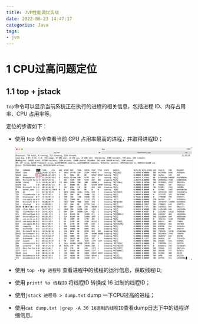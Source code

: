 ```yaml
---
title: JVM性能调优实战
date: 2022-06-23 14:47:17
categories: Java
tags:
- jvm
---
```


# 1 CPU过高问题定位

## 1.1 top + jstack

`top`命令可以显示当前系统正在执行的进程的相关信息，包括进程 ID、内存占用率、CPU 占用率等。

定位的步骤如下：

- 使用 top 命令查看当前 CPU 占用率最高的进程，并取得进程ID；

   ![image-20220627112302300](https://raw.githubusercontent.com/littlefxc/littlefxc.github.io/images/images/image-20220627112302300.png)

- 使用 `top -Hp 进程号` 查看进程中的线程的运行信息，获取线程ID;

- 使用 `printf %x 线程ID` 将线程ID 转换成 16 进制的线程ID；

- 使用`jstack 进程号 > dump.txt`  dump 一下CPU过高的进程；
- 使用`cat dump.txt |grep -A 30 16进制的线程ID`查看dump日志下中的线程详细信息。
